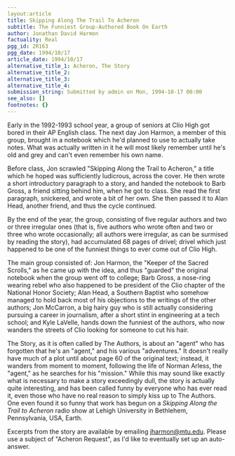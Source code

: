 ```yaml
---
layout:article
title: Skipping Along The Trail To Acheron
subtitle: The Funniest Group-Authored Book On Earth
author: Jonathan David Harmon
factuality: Real
pgg_id: 2R163
pgg_date: 1994/10/17
article_date: 1994/10/17
alternative_title_1: Acheron, The Story
alternative_title_2: 
alternative_title_3: 
alternative_title_4: 
submission_string: Submitted by admin on Mon, 1994-10-17 00:00
see_also: []
footnotes: {}
---
```

<div>
<p>Early in the 1992-1993 school year, a group of seniors at Clio High got bored in their AP English class. The next day Jon Harmon, a member of this group, brought in a notebook which he'd planned to use to actually take notes. What was actually written in it he will most likely remember until he's old and grey and can't even remember his own name.</p>
<p>Before class, Jon scrawled "Skipping Along the Trail to Acheron," a title which he hoped was sufficiently ludicrous, across the cover. He then wrote a short introductory paragraph to a story, and handed the notebook to Barb Gross, a friend sitting behind him, when he got to class. She read the first paragraph, snickered, and wrote a bit of her own. She then passed it to Alan Head, another friend, and thus the cycle continued.</p>
<p>By the end of the year, the group, consisting of five regular authors and two or three irregular ones (that is, five authors who wrote often and two or three who wrote occasionally; all authors were irregular, as can be surmised by reading the story), had accumulated 68 pages of drivel; drivel which just happened to be one of the funniest things to ever come out of Clio High.</p>
<p>The main group consisted of: Jon Harmon, the "Keeper of the Sacred Scrolls," as he came up with the idea, and thus "guarded" the original notebook when the group went off to college; Barb Gross, a nose-ring wearing rebel who also happened to be president of the Clio chapter of the National Honor Society; Alan Head, a Southern Baptist who somehow managed to hold back most of his objections to the writings of the other authors; Jon McCarron, a big hairy guy who is still actually considering pursuing a career in journalism, after a short stint in engineering at a tech school; and Kyle LaVelle, hands down the funniest of the authors, who now wanders the streets of Clio looking for someone to cut his hair.</p>
<p>The Story, as it is often called by The Authors, is about an "agent" who has forgotten that he's an "agent," and his various "adventures." It doesn't really have much of a plot until about page 60 of the original text; instead, it wanders from moment to moment, following the life of Norman Arless, the "agent," as he searches for his "mission." While this may sound like exactly what is necessary to make a story exceedingly dull, the story is actually quite interesting, and has been called funny by everyone who has ever read it, even those who have no real reason to simply kiss up to The Authors. One even found it so funny that work has begun on a <em>Skipping Along the Trail to Acheron</em> radio show at Lehigh University in Bethlehem, Pennsylvania, USA, Earth.</p>
<p>Excerpts from the story are available by emailing <a href="https://web.archive.org/web/20130205231338/mailto:jharmon@mtu.edu">jharmon@mtu.edu</a>. Please use a subject of "Acheron Request", as I'd like to eventually set up an auto-answer. <!--Amazon_CLS_IM_END--></p>
</div>

